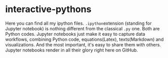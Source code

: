 # interactive-pythons

Here you can find all my ipython files. `.ipython`extension (standing for Jupyter notebook) is nothing different from the classical `.py` one. Both are Python codes. Jupyter notebooks just make it easy to capture data workflows, combining Python code, equations(Latex), texts(Markdown) and visualizations. And the most important, it's easy to share them with others.  
Jupyter notebooks render in all their glory right here on GitHub.
